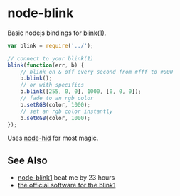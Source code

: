# node-blink

Basic nodejs bindings for [blink(1)](http://www.kickstarter.com/projects/thingm/blink1-the-usb-rgb-led).

```javascript
var blink = require('../');

// connect to your blink(1)
blink(function(err, b) {
    // blink on & off every second from #fff to #000
    b.blink();
    // or with specifics
    b.blink([255, 0, 0], 1000, [0, 0, 0]);
    // fade to an rgb color
    b.setRGB(color, 1000);
    // set an rgb color instantly
    b.setRGB(color, 1000);
});
```

Uses [node-hid](https://github.com/hanshuebner/node-hid) for most magic.

## See Also

* [node-blink1](https://github.com/sandeepmistry/node-blink1) beat me by 23 hours
* [the official software for the blink1](https://github.com/todbot/blink1)
